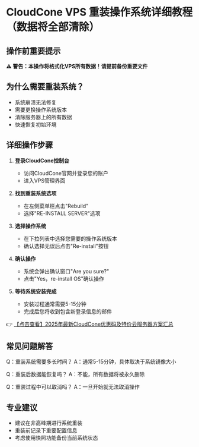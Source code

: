 # CloudCone VPS 重装操作系统详细教程（数据将全部清除）

## 操作前重要提示
**⚠️ 警告：本操作将格式化VPS所有数据！请提前备份重要文件**

## 为什么需要重装系统？
- 系统崩溃无法修复
- 需要更换操作系统版本
- 清除服务器上的所有数据
- 快速恢复初始环境

## 详细操作步骤

1. **登录CloudCone控制台**
   - 访问CloudCone官网并登录您的账户
   - 进入VPS管理界面

2. **找到重装系统选项**
   - 在左侧菜单栏点击"Rebuild"
   - 选择"RE-INSTALL SERVER"选项

3. **选择操作系统**
   - 在下拉列表中选择您需要的操作系统版本
   - 确认选择无误后点击"Re-install"按钮

4. **确认操作**
   - 系统会弹出确认窗口"Are you sure?"
   - 点击"Yes，re-install OS"确认操作

5. **等待系统安装完成**
   - 安装过程通常需要5-15分钟
   - 完成后您将收到包含新登录信息的邮件

👉 [【点击查看】2025年最新CloudCone优惠码及特价云服务器方案汇总](https://bit.ly/Cloudcone)

## 常见问题解答
Q：重装系统需要多长时间？
A：通常5-15分钟，具体取决于系统镜像大小

Q：重装后数据能恢复吗？
A：不能，所有数据将被永久删除

Q：重装过程中可以取消吗？
A：一旦开始就无法取消操作

## 专业建议
- 建议在非高峰期进行系统重装
- 重装前记录下重要配置信息
- 考虑使用快照功能备份当前系统状态